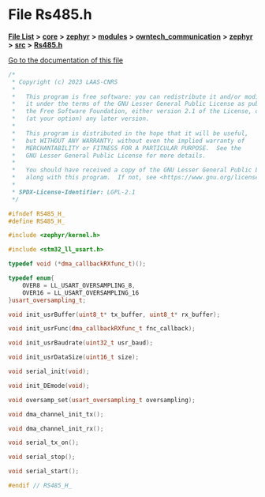 

# File Rs485.h

[**File List**](files.md) **>** [**core**](dir_771164b9325b04f1442f7a3ffa8ecb89.md) **>** [**zephyr**](dir_09002e7ce91f09aeb040dfd1861a47f4.md) **>** [**modules**](dir_6d0fb8ab814c517e7f155fb837e32f72.md) **>** [**owntech\_communication**](dir_c4fe9b0224a9586dd317852c3c5604f8.md) **>** [**zephyr**](dir_ed8beaa694e779377b0049b01e5ade22.md) **>** [**src**](dir_1a412f239039e530bef8001f48cd80a4.md) **>** [**Rs485.h**](Rs485_8h.md)

[Go to the documentation of this file](Rs485_8h.md)


```C++
/*
 * Copyright (c) 2023 LAAS-CNRS
 *
 *   This program is free software: you can redistribute it and/or modify
 *   it under the terms of the GNU Lesser General Public License as published by
 *   the Free Software Foundation, either version 2.1 of the License, or
 *   (at your option) any later version.
 *
 *   This program is distributed in the hope that it will be useful,
 *   but WITHOUT ANY WARRANTY; without even the implied warranty of
 *   MERCHANTABILITY or FITNESS FOR A PARTICULAR PURPOSE.  See the
 *   GNU Lesser General Public License for more details.
 *
 *   You should have received a copy of the GNU Lesser General Public License
 *   along with this program.  If not, see <https://www.gnu.org/licenses/>.
 *
 * SPDX-License-Identifier: LGPL-2.1
 */

#ifndef RS485_H_
#define RS485_H_

#include <zephyr/kernel.h>

#include <stm32_ll_usart.h>

typedef void (*dma_callbackRXfunc_t)();

typedef enum{
    OVER8 = LL_USART_OVERSAMPLING_8,
    OVER16 = LL_USART_OVERSAMPLING_16
}usart_oversampling_t;

void init_usrBuffer(uint8_t* tx_buffer, uint8_t* rx_buffer);

void init_usrFunc(dma_callbackRXfunc_t fnc_callback);

void init_usrBaudrate(uint32_t usr_baud);

void init_usrDataSize(uint16_t size);

void serial_init(void);

void init_DEmode(void);

void oversamp_set(usart_oversampling_t oversampling);

void dma_channel_init_tx();

void dma_channel_init_rx();

void serial_tx_on();

void serial_stop();

void serial_start();

#endif // RS485_H_
```


